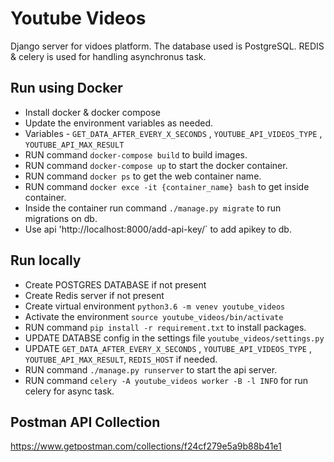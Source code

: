 # Youtube Videos

Django server for vidoes platform. The database used is PostgreSQL.
REDIS & celery is used for handling asynchronus task.

## Run using Docker

 - Install docker & docker compose
 - Update the environment variables as needed.
 - Variables - `GET_DATA_AFTER_EVERY_X_SECONDS` ,  `YOUTUBE_API_VIDEOS_TYPE` , `YOUTUBE_API_MAX_RESULT`
 - RUN command `docker-compose build` to build images.
 - RUN command `docker-compose up` to start the docker container.
 - RUN command `docker ps` to get the web container name.
 - RUN command `docker exce -it {container_name} bash` to get inside container.
 - Inside the container run command `./manage.py migrate` to run migrations on db.
 - Use api 'http://localhost:8000/add-api-key/` to add apikey to db. 

## Run locally 

 - Create POSTGRES DATABASE if not present
 - Create Redis server if not present
 - Create virtual environment `python3.6 -m venev youtube_videos`
 - Activate the environment `source youtube_videos/bin/activate`
 - RUN command `pip install -r requirement.txt` to install packages.
 - UPDATE DATABSE config in the settings file `youtube_videos/settings.py`
 - UPDATE `GET_DATA_AFTER_EVERY_X_SECONDS` ,  `YOUTUBE_API_VIDEOS_TYPE` , `YOUTUBE_API_MAX_RESULT`, `REDIS_HOST` if needed.
 - RUN command `./manage.py runserver` to start the api server.
 - RUN command `celery -A youtube_videos worker -B -l INFO` for run celery for async task. 


## Postman API Collection

https://www.getpostman.com/collections/f24cf279e5a9b88b41e1


